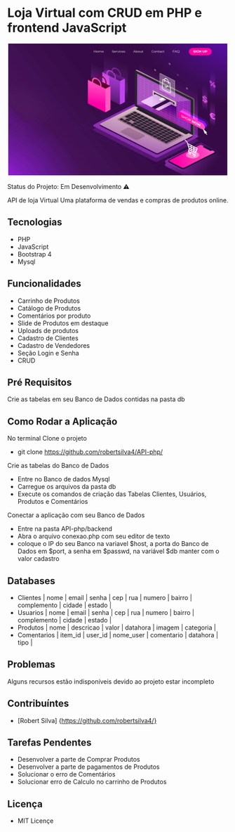 # Loja Virtual com CRUD em PHP e frontend JavaScript

<p align="center">
  <img src="https://github.com/robertsilva4/API-php/blob/main/frontend/img/lojavirtual.jpg" width="500" height="300">
</p>

Status do Projeto: Em Desenvolvimento ⚠️

API de loja Virtual 
Uma plataforma de vendas e compras de produtos online.

## Tecnologias

* PHP
* JavaScript
* Bootstrap 4
* Mysql

## Funcionalidades

* Carrinho de Produtos
* Catálogo de Produtos
* Comentários por produto
* Slide de Produtos em destaque
* Uploads de produtos
* Cadastro de Clientes
* Cadastro de Vendedores
* Seção Login e Senha 
* CRUD 

## Pré Requisitos
Crie as tabelas em seu Banco de Dados contidas na pasta db

## Como Rodar a Aplicação

No terminal Clone o projeto 
* git clone https://github.com/robertsilva4/API-php/

Crie as tabelas do Banco de Dados 
* Entre no Banco de dados Mysql
* Carregue os arquivos da pasta db
* Execute os comandos de criação das Tabelas Clientes, Usuários, Produtos e Comentários

Conectar a aplicação com seu Banco de Dados 
* Entre na pasta API-php/backend
* Abra o arquivo conexao.php com seu editor de texto
* coloque o IP do seu Banco na variavel $host, a porta do Banco de Dados em $port, a senha em $passwd, na variável $db manter com o valor cadastro

## Databases
- Clientes
| nome | email | senha | cep | rua | numero | bairro | complemento | cidade | estado |
- Usuarios
| nome | email | senha | cep | rua | numero | bairro | complemento | cidade | estado |
- Produtos
| nome | descricao | valor | datahora | imagem | categoria |
- Comentarios
| item_id | user_id | nome_user | comentario | datahora | tipo |

## Problemas 
Alguns recursos estão indisponíveis devido ao projeto estar incompleto

## Contribuíntes 
- [Robert Silva] {https://github.com/robertsilva4/}

## Tarefas Pendentes
- Desenvolver a parte de Comprar Produtos
- Desenvolver a parte de pagamentos de Produtos
- Solucionar o erro de Comentários
- Solucionar erro de Calculo no carrinho de Produtos

## Licença
- MIT Licençe

